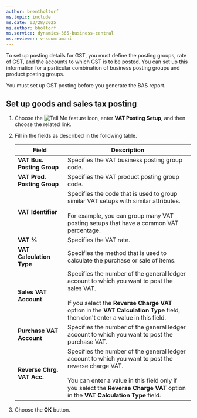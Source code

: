 ```yaml
---
author: brentholtorf
ms.topic: include
ms.date: 03/28/2025
ms.author: bholtorf
ms.service: dynamics-365-business-central
ms.reviewer: v-soumramani
---
```


To set up posting details for GST, you must define the posting groups, rate of GST, and the accounts to which GST is to be posted. You can set up this information for a particular combination of business posting groups and product posting groups.

You must set up GST posting before you generate the BAS report.  

## Set up goods and sales tax posting

1. Choose the ![Tell Me feature](../../../media/ui-search/search_small.png "Tell me what you want to do") icon, enter **VAT Posting Setup**, and then choose the related link.  
1. Fill in the fields as described in the following table.  

    |Field|Description|  
    |---------------------------------|---------------------------------------|  
    |**VAT Bus. Posting Group**|Specifies the VAT business posting group code.|  
    |**VAT Prod. Posting Group**|Specifies the VAT product posting group code.|  
    |**VAT Identifier**|Specifies the code that is used to group similar VAT setups with similar attributes.<br/><br/>For example, you can group many VAT posting setups that have a common VAT percentage.|  
    |**VAT %**|Specifies the VAT rate.|  
    |**VAT Calculation Type**|Specifies the method that is used to calculate the purchase or sale of items.|  
    |**Sales VAT Account**|Specifies the number of the general ledger account to which you want to post the sales VAT.<br/><br/> If you select the **Reverse Charge VAT** option in the **VAT Calculation Type** field, then don't enter a value in this field.|  
    |**Purchase VAT Account**|Specifies the number of the general ledger account to which you want to post the purchase VAT.|  
    |**Reverse Chrg. VAT Acc.**|Specifies the number of the general ledger account to which you want to post the reverse charge VAT.<br/><br/> You can enter a value in this field only if you select the **Reverse Charge VAT** option in the **VAT Calculation Type** field.|  

1. Choose the **OK** button.  
